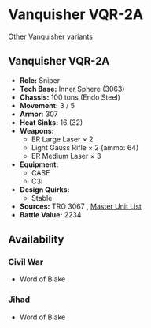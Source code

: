 # Vanquisher VQR-2A 

[Other Vanquisher variants](../vanquisher.md) 

## Vanquisher VQR-2A 

- **Role:** Sniper 
- **Tech Base:** Inner Sphere (3063) 
- **Chassis:** 100 tons (Endo Steel) 
- **Movement:** 3 / 5 
- **Armor:** 307 
- **Heat Sinks:** 16 (32) 
- **Weapons:** 
  - ER Large Laser × 2 
  - Light Gauss Rifle × 2 (ammo: 64) 
  - ER Medium Laser × 3 
- **Equipment:** 
  - CASE 
  - C3i 
- **Design Quirks:** 
  - Stable 
- **Sources:** TRO 3067 , [Master Unit List](http://masterunitlist.info/Unit/Details/5338/vanquisher-vqr-2a) 
- **Battle Value:** 2234 

## Availability 

### Civil War 

- Word of Blake 

### Jihad 

- Word of Blake 


